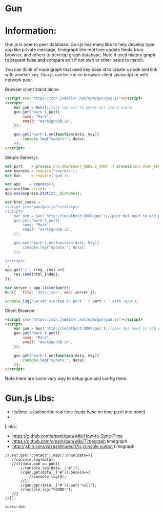 # Gun

# Information:
 Gun.js is peer to peer database. Gun.js has many libs to help develop type app like private message, timegraph like real time update feeds from browser, and others to develop graph database. Note it used history graph to prevent false and compare edit if not own or other peers to match.

 You can think of node graph that used key base id to create a node and link with another key. Gun.js can be run on browser client javascript or with network peer.

Browser client stand alone.
```html
<script src="https://cdn.jsdelivr.net/npm/gun/gun.js"></script>
<script>
    var gun = Gun();//not connect to peeer but stand alone
    gun.get('mark').put({
        name: "Mark",
        email: "mark@gunDB.io",
    });

    gun.get('mark').on(function(data, key){
        console.log("update:", data);
    });
</script>
```


Simple Server.js
```javascript
var port    = process.env.OPENSHIFT_NODEJS_PORT || process.env.VCAP_APP_PORT || process.env.PORT || process.argv[2] || 8080;
var express = require('express');
var Gun     = require('gun');

var app    = express();
app.use(Gun.serve);
app.use(express.static(__dirname));

var html_index = `
<script src="gun/gun.js"></script>
<script>
    var gun = Gun('http://localhost:8080/gun');//peer but need to add prefix for to work.
    gun.get('mark').put({
        name: "Mark",
        email: "mark@gunDB.io",
    });

    gun.get('mark').on(function(data, key){
        console.log("update:", data);
    });

</script>
`;
app.get('/', (req, res) =>{
    res.send(html_index);
});

var server = app.listen(port);
Gun({	file: 'data.json', web: server });

console.log('Server started on port ' + port + ' with /gun');
```

Client Browser
```html
<script src="https://cdn.jsdelivr.net/npm/gun/gun.js"></script>
<script>
    var gun = Gun('http://localhost:8080/gun');//peer but need to add prefix for to work.
    gun.get('mark').put({
        name: "Mark",
        email: "mark@gunDB.io",
    });

    gun.get('mark').on(function(data, key){
        console.log("update:", data);
    });
</script>
```

Note there are some vary way to setup gun and config them.

# Gun.js Libs:
 * lib/time.js (subscribe real time feeds base on time push into node)
 * 

Links:
 * https://github.com/amark/gun/wiki/How-to-Sync-Time
 * https://github.com/amark/gun/wiki/Timegraph timegraph
 * http://jsbin.com/vazazelinu/edit?js,console,output timegraph


 ```
//user.get('contact').map().once(data=>{
    //console.log(data);
    //if(data.pub == pub){
        //console.log(data._['#']);
        //gun.get(data._['#']).once(d=>{
            //console.log(d);
        //})
        //gun.get(data._['#']).put('null');
        //console.log("FOUND!");
    //}
//});

 ```

```
subscribe

```